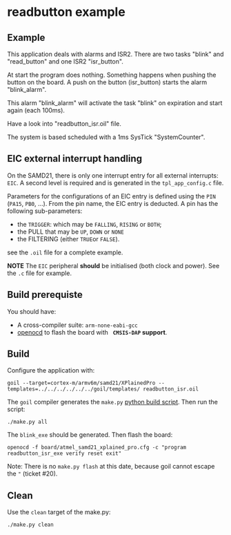 # readbutton example

## Example
This application deals with alarms and ISR2.
There are two tasks "blink" and "read_button" and one ISR2 "isr_button".

At start the program does nothing.
Something happens when pushing the button on the board.
A push on the button (isr_button) starts the alarm "blink_alarm".

This alarm "blink_alarm" will activate the task "blink" on expiration and start again (each 100ms).

Have a look into "readbutton_isr.oil" file.

The system is based scheduled with a 1ms SysTick "SystemCounter".

## EIC external interrupt handling

On the SAMD21, there is only one interrupt entry for all external interrupts: `EIC`. A second level is required and is generated in the `tpl_app_config.c` file. 

Parameters for the configurations of an EIC entry is defined using the `PIN` (`PA15`, `PB0`, …). From the pin name, the EIC entry is deducted. A pin has the following sub-parameters:

 * the `TRIGGER`: which may be `FALLING`, `RISING` or `BOTH`;
 * the PULL that may be `UP`, `DOWN` or `NONE`
 * the FILTERING (either `TRUE`or `FALSE`).

see the `.oil` file for a complete example.

**NOTE** The `EIC` peripheral **should** be initialised (both clock and power). See the `.c` file for example.

## Build prerequiste

You should have: 

 * A cross-compiler suite: `arm-none-eabi-gcc`
 * [openocd](http://openocd.org/) to flash the board with **` CMSIS-DAP` support**.


## Build

Configure the application with: 

```
goil --target=cortex-m/armv6m/samd21/XPlainedPro --templates=../../../../../../goil/templates/ readbutton_isr.oil
```

The `goil` compiler generates the `make.py` [python build script](https://github.com/TrampolineRTOS/trampoline/wiki/Application-Build-system). Then run the script:

```
./make.py all
```

The `blink_exe` should be generated. Then flash the board:

```
openocd -f board/atmel_samd21_xplained_pro.cfg -c "program readbutton_isr_exe verify reset exit"
```

Note: There is no `make.py flash` at this date, because goil cannot escape the `"` (ticket #20).

## Clean

Use the `clean` target of the make.py:

```
./make.py clean
```
